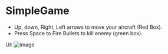 # SimpleGame

- Up, down, Right, Left arrows to move your aircraft (Red Box).
- Press Space to Fire Bullets to kill enemy (green box).

UI:
![image](https://github.com/abhinayTiwari/SimpleGame/assets/24514803/59af93be-ba4a-4129-b45b-f2fee94a2780)

